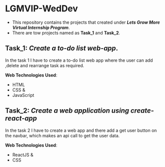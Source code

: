 # LGMVIP-WedDev
* This repository contains the projects that created under _**Lets Grow More Virtual Internship Program**_.
* There are tow projects named as **Task_1** and **Task_2**.

## Task_1: __*Create a to-do list web-app*__.

In the task 1 I have to create a to-do list web app where the user can add ,delete and rearrange task as required.

**Web Technologies Used**:
* HTML
* CSS &
* JavaScript

## Task_2: __*Create a web application using create-react-app*__

In the task 2 I have to create a web app and there add a get user button on the navbar, which makes an api call to get the user data.

**Web Technologies Used**:
* ReactJS &
* CSS
